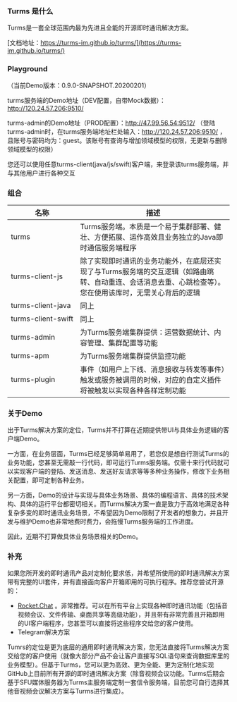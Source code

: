 ### Turms 是什么

Turms是一套全球范围内最为先进且全能的开源即时通讯解决方案。

[文档地址：https://turms-im.github.io/turms/](https://turms-im.github.io/turms/)

### Playground

（当前Demo版本：0.9.0-SNAPSHOT.20200201）

turms服务端的Demo地址（DEV配置，自带Mock数据）：http://120.24.57.206:9510/

turms-admin的Demo地址（PROD配置）：http://47.99.56.54:9512/
（登陆turms-admin时，在turms服务端地址栏处输入：http://120.24.57.206:9510/ ，且账号与密码均为：guest。该账号有查询与增加领域模型的权限，无更新与删除领域模型的权限）

您还可以使用任意turms-client(java/js/swift)客户端，来登录该turms服务端，并与其他用户进行各种交互

### 组合

| 名称                                                        | 描述                                                         |
| ----------------------------------------------------------- | ------------------------------------------------------------ |
| <span style="white-space:nowrap;">turms</span>              | Turms服务端。本质是一个易于集群部署、健壮、方便拓展、运作高效且业务独立的Java即时通信服务端程序 |
| <span style="white-space:nowrap;">turms-client-js</span>    | 除了实现即时通讯的业务功能外，在底层还实现了与Turms服务端的交互逻辑（如路由跳转、自动重连、会话消息去重、心跳检查等）。您在使用该库时，无需关心背后的逻辑 |
| <span style="white-space:nowrap;">turms-client-java</span>  | 同上                                                         |
| <span style="white-space:nowrap;">turms-client-swift</span> | 同上                                                         |
| <span style="white-space:nowrap;">turms-admin</span>        | 为Turms服务端集群提供：运营数据统计、内容管理、集群配置等功能 |
| <span style="white-space:nowrap;">turms-apm</span>          | 为Turms服务端集群提供监控功能                                |
| <span style="white-space:nowrap;">turms-plugin</span>       | 事件（如用户上下线、消息接收与转发等事件）触发或服务被调用的时候，对应的自定义插件将被触发以实现各种各样定制功能 |

### 关于Demo

出于Turms解决方案的定位，Turms并不打算在近期提供带UI与具体业务逻辑的客户端Demo。

一方面，在业务层面，Turms已经足够简单易用了，若您仅是想自行测试Turms的业务功能，您甚至无需敲一行代码，即可运行Turms服务端。仅需十来行代码就可以实现客户端的登陆、发送消息、发送好友请求等等多种业务操作，修改下业务相关配置，即可定制各种业务。

另一方面，Demo的设计与实现与具体业务场景、具体的编程语言、具体的技术架构、具体的运行平台都密切相关。而Turms解决方案一直是致力于高效地满足各种复杂多变的即时通讯业务场景，不希望因为Demo限制了开发者的想象力。并且开发与维护Demo也非常地费时费力，会拖慢Turms服务端的工作进度。

因此，近期不打算做具体业务场景相关的Demo。

### 补充

如果您所开发的即时通讯产品对定制化要求低，并希望所使用的即时通讯解决方案带有完整的UI套件，并有直接面向客户开箱即用的可执行程序。推荐您尝试开源的：

* [Rocket.Chat](https://github.com/RocketChat/Rocket.Chat) 。非常推荐。可以在所有平台上实现各种即时通讯功能（包括音视频会议、文件传输、桌面共享等高级功能），并且带有非常完善且开箱即用的UI客户端程序，您甚至可以直接将这些程序交给您的客户使用。
* Telegram解决方案

Tumrs的定位是更为底层的通用即时通讯解决方案，您无法直接将Turms解决方案交给您的客户使用（就像大部分产品不会让客户直接写SQL语句来查询数据库里的业务模型）。但基于Turms，您可以更为高效、更为全能、更为定制化地实现GitHub上目前所有开源的即时通讯解决方案（除音视频会议功能。Turms后期会基于SFU媒体服务器为Turms主服务端定制一套信令服务端，目前您可自行选择其他音视频会议解决方案与Turms进行集成）。